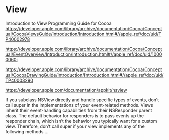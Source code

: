 
# View

Introduction to View Programming Guide for Cocoa
https://developer.apple.com/library/archive/documentation/Cocoa/Conceptual/CocoaViewsGuide/Introduction/Introduction.html#//apple_ref/doc/uid/TP40002978

https://developer.apple.com/library/archive/documentation/Cocoa/Conceptual/EventOverview/Introduction/Introduction.html#//apple_ref/doc/uid/10000060i

https://developer.apple.com/library/archive/documentation/Cocoa/Conceptual/CocoaDrawingGuide/Introduction/Introduction.html#//apple_ref/doc/uid/TP40003290


https://developer.apple.com/documentation/appkit/nsview

If you subclass NSView directly and handle specific types of events,
don’t call super in the implementations of your event-related methods.
Views inherit their event-handling capabilities from their NSResponder parent class.
The default behavior for responders is to pass events up the responder chain,
which isn’t the behavior you typically want for a custom view.
Therefore, don’t call super if your view implements any of the following methods ...


